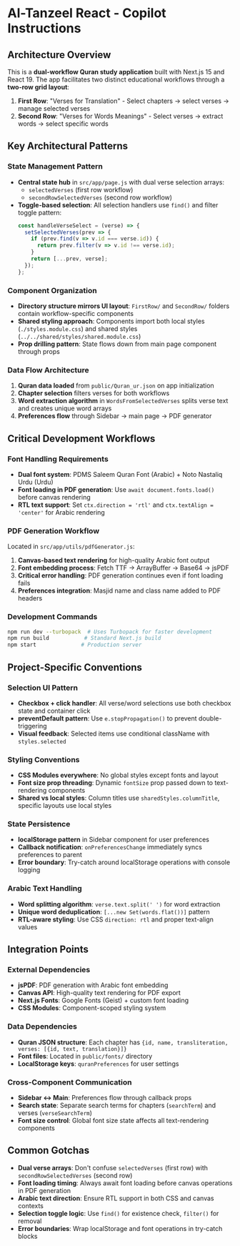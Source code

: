 # Al-Tanzeel React - Copilot Instructions

## Architecture Overview

This is a **dual-workflow Quran study application** built with Next.js 15 and React 19. The app facilitates two distinct educational workflows through a **two-row grid layout**:

1. **First Row**: "Verses for Translation" - Select chapters → select verses → manage selected verses
2. **Second Row**: "Verses for Words Meanings" - Select verses → extract words → select specific words

## Key Architectural Patterns

### State Management Pattern
- **Central state hub** in `src/app/page.js` with dual verse selection arrays:
  - `selectedVerses` (first row workflow)
  - `secondRowSelectedVerses` (second row workflow)
- **Toggle-based selection**: All selection handlers use `find()` and filter toggle pattern:
  ```js
  const handleVerseSelect = (verse) => {
    setSelectedVerses(prev => {
      if (prev.find(v => v.id === verse.id)) {
        return prev.filter(v => v.id !== verse.id);
      }
      return [...prev, verse];
    });
  };
  ```

### Component Organization
- **Directory structure mirrors UI layout**: `FirstRow/` and `SecondRow/` folders contain workflow-specific components
- **Shared styling approach**: Components import both local styles (`./styles.module.css`) and shared styles (`../../shared/styles/shared.module.css`)
- **Prop drilling pattern**: State flows down from main page component through props

### Data Flow Architecture
1. **Quran data loaded** from `public/Quran_ur.json` on app initialization
2. **Chapter selection** filters verses for both workflows
3. **Word extraction algorithm** in `WordsFromSelectedVerses` splits verse text and creates unique word arrays
4. **Preferences flow** through Sidebar → main page → PDF generator

## Critical Development Workflows

### Font Handling Requirements
- **Dual font system**: PDMS Saleem Quran Font (Arabic) + Noto Nastaliq Urdu (Urdu)
- **Font loading in PDF generation**: Use `await document.fonts.load()` before canvas rendering
- **RTL text support**: Set `ctx.direction = 'rtl'` and `ctx.textAlign = 'center'` for Arabic rendering

### PDF Generation Workflow
Located in `src/app/utils/pdfGenerator.js`:
1. **Canvas-based text rendering** for high-quality Arabic font output
2. **Font embedding process**: Fetch TTF → ArrayBuffer → Base64 → jsPDF
3. **Critical error handling**: PDF generation continues even if font loading fails
4. **Preferences integration**: Masjid name and class name added to PDF headers

### Development Commands
```bash
npm run dev --turbopack  # Uses Turbopack for faster development
npm run build           # Standard Next.js build
npm start              # Production server
```

## Project-Specific Conventions

### Selection UI Pattern
- **Checkbox + click handler**: All verse/word selections use both checkbox state and container click
- **preventDefault pattern**: Use `e.stopPropagation()` to prevent double-triggering
- **Visual feedback**: Selected items use conditional className with `styles.selected`

### Styling Conventions
- **CSS Modules everywhere**: No global styles except fonts and layout
- **Font size prop threading**: Dynamic `fontSize` prop passed down to text-rendering components
- **Shared vs local styles**: Column titles use `sharedStyles.columnTitle`, specific layouts use local styles

### State Persistence
- **localStorage pattern** in Sidebar component for user preferences
- **Callback notification**: `onPreferencesChange` immediately syncs preferences to parent
- **Error boundary**: Try-catch around localStorage operations with console logging

### Arabic Text Handling
- **Word splitting algorithm**: `verse.text.split(' ')` for word extraction
- **Unique word deduplication**: `[...new Set(words.flat())]` pattern
- **RTL-aware styling**: Use CSS `direction: rtl` and proper text-align values

## Integration Points

### External Dependencies
- **jsPDF**: PDF generation with Arabic font embedding
- **Canvas API**: High-quality text rendering for PDF export
- **Next.js Fonts**: Google Fonts (Geist) + custom font loading
- **CSS Modules**: Component-scoped styling system

### Data Dependencies
- **Quran JSON structure**: Each chapter has `{id, name, transliteration, verses: [{id, text, translation}]}`
- **Font files**: Located in `public/fonts/` directory
- **LocalStorage keys**: `quranPreferences` for user settings

### Cross-Component Communication
- **Sidebar ↔ Main**: Preferences flow through callback props
- **Search state**: Separate search terms for chapters (`searchTerm`) and verses (`verseSearchTerm`)
- **Font size control**: Global font size state affects all text-rendering components

## Common Gotchas

- **Dual verse arrays**: Don't confuse `selectedVerses` (first row) with `secondRowSelectedVerses` (second row)
- **Font loading timing**: Always await font loading before canvas operations in PDF generation
- **Arabic text direction**: Ensure RTL support in both CSS and canvas contexts
- **Selection toggle logic**: Use `find()` for existence check, `filter()` for removal
- **Error boundaries**: Wrap localStorage and font operations in try-catch blocks
